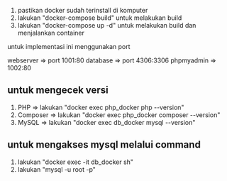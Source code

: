 1. pastikan docker sudah terinstall di komputer
2. lakukan "docker-compose build" untuk melakukan build 
3. lakukan "docker-compose up -d" untuk melakukan build dan menjalankan container

untuk implementasi ini menggunakan port

webserver => port 1001:80
database => port 4306:3306
phpmyadmin => 1002:80

## untuk mengecek versi
1. PHP => lakukan "docker exec php_docker php --version"
2. Composer => lakukan "docker exec php_docker composer --version"
3. MySQL => lakukan "docker exec db_docker mysql --version"

## untuk mengakses mysql melalui command
1. lakukan "docker exec -it db_docker sh"
3. lakukan "mysql -u root -p"